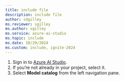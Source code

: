 ```yaml
---
title: include file
description: include file
author: sdgilley
ms.reviewer: sgilley
ms.author: sgilley
ms.service: azure-ai-studio
ms.topic: include
ms.date: 10/29/2024
ms.custom: include, ignite-2024
---
```

1. Sign in to [Azure AI Studio](https://ai.azure.com).
1. If you’re not already in your project, select it. 
1. Select **Model catalog** from the left navigation pane.
